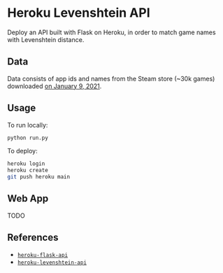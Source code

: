 # Heroku Levenshtein API

Deploy an API built with Flask on Heroku, in order to match game names with Levenshtein distance. 

## Data

Data consists of app ids and names from the Steam store (~30k games) downloaded [on January 9, 2021][data-snapshot].

## Usage

To run locally:
```bash
python run.py
```

To deploy:
```bash
heroku login
heroku create
git push heroku main
```

## Web App

TODO

## References

- [`heroku-flask-api`][flask-clip-api]
- [`heroku-levenshtein-api`][flask-levenshtein-api]

<!-- Definitions -->

[data-snapshot]: <https://github.com/woctezuma/steam-store-snapshots>
[flask-clip-api]: <https://github.com/woctezuma/heroku-flask-api>
[flask-levenshtein-api]: <https://github.com/woctezuma/heroku-levenshtein-api>

